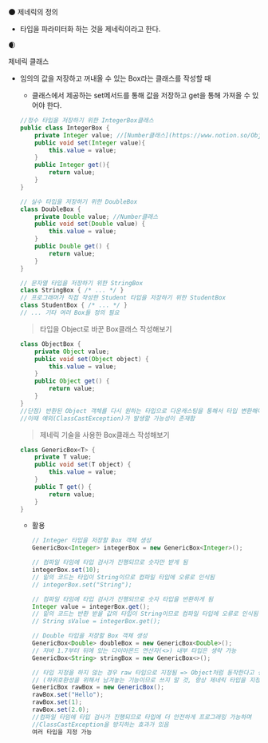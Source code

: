 <aside>
🌑 제네릭의 정의

</aside>

- 타입을 파라미터화 하는 것을 제네릭이라고 한다.

<aside>
🌒

제네릭 클래스 

</aside>

- 임의의 값을 저장하고 꺼내올 수 있는 Box라는 클래스를 작성할 때
    - 클래스에서 제공하는 set메서드를 통해 값을 저장하고 get을 통해 가져올 수 있어야 한다.
    
    ```java
    //정수 타입을 저장하기 위한 IntegerBox클래스
    public class IntegerBox {
        private Integer value; //[Number클래스](https://www.notion.so/Object-Wrapper-bb0dc865aa5f4fcaae27f2ea0fe97904?pvs=21) int타입을 하나의 객체로 만들어준다. 
        public void set(Integer value){
            this.value = value;
        }
        public Integer get(){
            return value;
        }
    }
    ```
    
    ```java
    // 실수 타입을 저장하기 위한 DoubleBox
    class DoubleBox {
        private Double value; //Number클래스 
        public void set(Double value) { 
            this.value = value;
        }
        public Double get() { 
            return value; 
        }
    }
    ```
    
    ```java
    // 문자열 타입을 저장하기 위한 StringBox
    class StringBox { /* ... */ }
    // 프로그래머가 직접 작성한 Student 타입을 저장하기 위한 StudentBox
    class StudentBox { /* ... */ }
    // ... 기타 여러 Box들 정의 필요
    ```
    
    > 타입을 Object로 바꾼 Box클래스 작성해보기
    > 
    
    ```java
    class ObjectBox {
        private Object value;
        public void set(Object object) { 
            this.value = value;
        }
        public Object get() {
            return value; 
        }
    }
    //단점) 반환된 Object 객체를 다시 원하는 타입으로 다운캐스팅을 통해서 타입 변환해야 하며, 
    //이때 예외(ClassCastException)가 발생할 가능성이 존재함
    ```
    
    > 제네릭 기술을 사용한 Box클래스 작성해보기
    > 
    
    ```java
    class GenericBox<T> {
        private T value;
        public void set(T object) { 
            this.value = value;
        }
        public T get() {
            return value; 
        }
    }
    ```
    
    - 활용
        
        ```java
        // Integer 타입을 저장할 Box 객체 생성
        GenericBox<Integer> integerBox = new GenericBox<Integer>();
        
        // 컴파일 타임에 타입 검사가 진행되므로 숫자만 받게 됨
        integerBox.set(10);
        // 밑의 코드는 타입이 String이므로 컴파일 타입에 오류로 인식됨
        // integerBox.set("String");
        
        // 컴파일 타임에 타입 검사가 진행되므로 숫자 타입을 반환하게 됨
        Integer value = integerBox.get();
        // 밑의 코드는 반환 받을 값의 타입이 String이므로 컴파일 타입에 오류로 인식됨
        // String sValue = integerBox.get();
        
        // Double 타입을 저장할 Box 객체 생성
        GenericBox<Double> doubleBox = new GenericBox<Double>();
        // 자바 1.7부터 뒤에 있는 다이아몬드 연산자(<>) 내부 타입은 생략 가능 
        GenericBox<String> stringBox = new GenericBox<>();
        
        // 타입 지정을 하지 않는 경우 raw 타입으로 지정됨 => Object처럼 동작한다고 생각하기
        // (하위호환성을 위해서 남겨놓는 기능이므로 쓰지 말 것, 항상 제네릭 타입을 지정)
        GenericBox rawBox = new GenericBox();
        rawBox.set("Hello");
        rawBox.set(1);
        rawBox.set(2.0);
        //컴파일 타임에 타입 검사가 진행되므로 타입에 더 안전하게 프로그래밍 가능하며
        //ClassCastException을 방지하는 효과가 있음
        여러 타입을 지정 가능
        ```